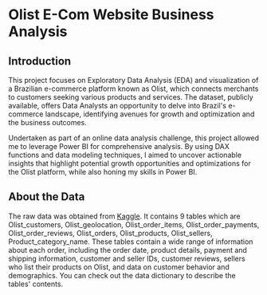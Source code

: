 # Olist E-Com Website Business Analysis

## Introduction

This project focuses on Exploratory Data Analysis (EDA) and visualization of a Brazilian e-commerce platform known as Olist, which connects merchants to customers seeking various products and services. The dataset, publicly available, offers Data Analysts an opportunity to delve into Brazil's e-commerce landscape, identifying avenues for growth and optimization and the business outcomes.

Undertaken as part of an online data analysis challenge, this project allowed me to leverage Power BI for comprehensive analysis. By using DAX functions and data modeling techniques, I aimed to uncover actionable insights that highlight potential growth opportunities and optimizations for the Olist platform, while also honing my skills in Power BI.

## About the Data

The raw data was obtained from [Kaggle](https://www.kaggle.com/datasets/olistbr/brazilian-ecommerce). It contains 9 tables which are Olist_customers, Olist_geolocation, Olist_order_items, Olist_order_payments, Olist_order_reviews, Olist_orders, Olist_products, Olist_sellers, Product_category_name. These tables contain a wide range of information about each order, including the order date, product details, payment and shipping information, customer and seller IDs, customer reviews, sellers who list their products on Olist, and data on customer behavior and demographics. You can check out the data dictionary to describe the tables' contents.
